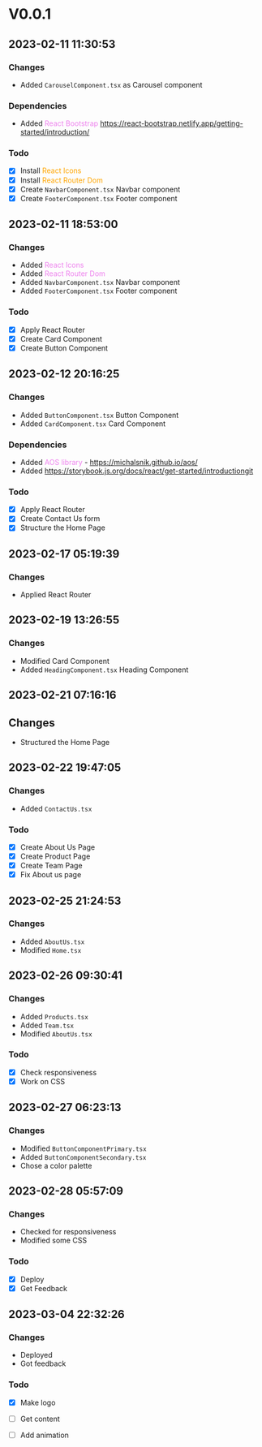 # V0.0.1

## 2023-02-11 11:30:53

### Changes

- Added `CarouselComponent.tsx` as Carousel component

### Dependencies

- Added <span style="color:violet">React Bootstrap</span>  https://react-bootstrap.netlify.app/getting-started/introduction/

### Todo

- [x] Install <span style="color:orange">React Icons</span>
- [x] Install <span style="color:orange">React Router Dom</span>
- [x] Create `NavbarComponent.tsx` Navbar component 
- [x] Create `FooterComponent.tsx` Footer component

## 2023-02-11 18:53:00

### Changes

- Added <span style="color:violet">React Icons</span>
- Added <span style="color:violet">React Router Dom</span>
- Added `NavbarComponent.tsx` Navbar component 
- Added `FooterComponent.tsx` Footer component

### Todo

- [x] Apply React Router
- [x] Create Card Component
- [x] Create Button Component

## 2023-02-12 20:16:25

### Changes

- Added `ButtonComponent.tsx` Button Component
- Added `CardComponent.tsx` Card Component

### Dependencies

- Added <span style="color:violet">AOS library</span> - https://michalsnik.github.io/aos/
- Added <span style="color:violet">https://storybook.js.org/docs/react/get-started/introductiongit</span>

### Todo

- [x] Apply React Router
- [x] Create Contact Us form
- [x] Structure the Home Page

## 2023-02-17 05:19:39

### Changes

- Applied React Router

## 2023-02-19 13:26:55

### Changes

- Modified Card Component
- Added `HeadingComponent.tsx` Heading Component

## 2023-02-21 07:16:16

## Changes

- Structured the Home Page

## 2023-02-22 19:47:05

### Changes

- Added `ContactUs.tsx` 

### Todo

- [x] Create About Us Page
- [x] Create Product Page
- [x] Create Team Page
- [x] Fix About us page 

## 2023-02-25 21:24:53

### Changes

- Added `AboutUs.tsx`
- Modified `Home.tsx`

## 2023-02-26 09:30:41

### Changes

- Added `Products.tsx`
- Added `Team.tsx`
- Modified `AboutUs.tsx`

### Todo

- [x] Check responsiveness
- [x] Work on CSS

## 2023-02-27 06:23:13

### Changes

- Modified `ButtonComponentPrimary.tsx`
- Added `ButtonComponentSecondary.tsx`
- Chose a color palette

## 2023-02-28 05:57:09

### Changes

- Checked for responsiveness
- Modified some CSS

### Todo

- [x] Deploy
- [x] Get Feedback

## 2023-03-04 22:32:26

### Changes

- Deployed
- Got feedback

### Todo

- [x] Make logo
- [ ] Get content
- [ ] Add animation 








